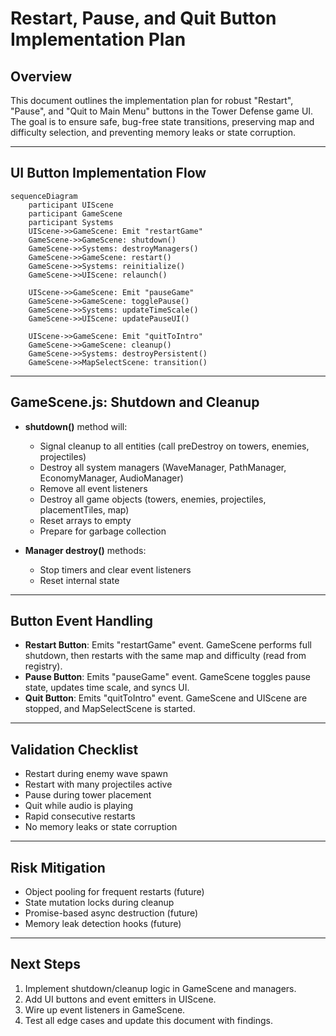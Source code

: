 # Restart, Pause, and Quit Button Implementation Plan

## Overview

This document outlines the implementation plan for robust "Restart", "Pause", and "Quit to Main Menu" buttons in the Tower Defense game UI. The goal is to ensure safe, bug-free state transitions, preserving map and difficulty selection, and preventing memory leaks or state corruption.

---

## UI Button Implementation Flow

```mermaid
sequenceDiagram
    participant UIScene
    participant GameScene
    participant Systems
    UIScene->>GameScene: Emit "restartGame"
    GameScene->>GameScene: shutdown()
    GameScene->>Systems: destroyManagers()
    GameScene->>GameScene: restart()
    GameScene->>Systems: reinitialize()
    GameScene->>UIScene: relaunch()
    
    UIScene->>GameScene: Emit "pauseGame"
    GameScene->>GameScene: togglePause()
    GameScene->>Systems: updateTimeScale()
    GameScene->>UIScene: updatePauseUI()
    
    UIScene->>GameScene: Emit "quitToIntro"
    GameScene->>GameScene: cleanup()
    GameScene->>Systems: destroyPersistent()
    GameScene->>MapSelectScene: transition()
```

---

## GameScene.js: Shutdown and Cleanup

- **shutdown()** method will:
  - Signal cleanup to all entities (call preDestroy on towers, enemies, projectiles)
  - Destroy all system managers (WaveManager, PathManager, EconomyManager, AudioManager)
  - Remove all event listeners
  - Destroy all game objects (towers, enemies, projectiles, placementTiles, map)
  - Reset arrays to empty
  - Prepare for garbage collection

- **Manager destroy()** methods:
  - Stop timers and clear event listeners
  - Reset internal state

---

## Button Event Handling

- **Restart Button**: Emits "restartGame" event. GameScene performs full shutdown, then restarts with the same map and difficulty (read from registry).
- **Pause Button**: Emits "pauseGame" event. GameScene toggles pause state, updates time scale, and syncs UI.
- **Quit Button**: Emits "quitToIntro" event. GameScene and UIScene are stopped, and MapSelectScene is started.

---

## Validation Checklist

- Restart during enemy wave spawn
- Restart with many projectiles active
- Pause during tower placement
- Quit while audio is playing
- Rapid consecutive restarts
- No memory leaks or state corruption

---

## Risk Mitigation

- Object pooling for frequent restarts (future)
- State mutation locks during cleanup
- Promise-based async destruction (future)
- Memory leak detection hooks (future)

---

## Next Steps

1. Implement shutdown/cleanup logic in GameScene and managers.
2. Add UI buttons and event emitters in UIScene.
3. Wire up event listeners in GameScene.
4. Test all edge cases and update this document with findings.
